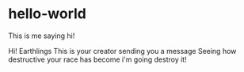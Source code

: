 # hello-world
This is me saying hi!

Hi! Earthlings
This is your creator sending you a message
Seeing how destructive your race has become i'm going destroy it!
